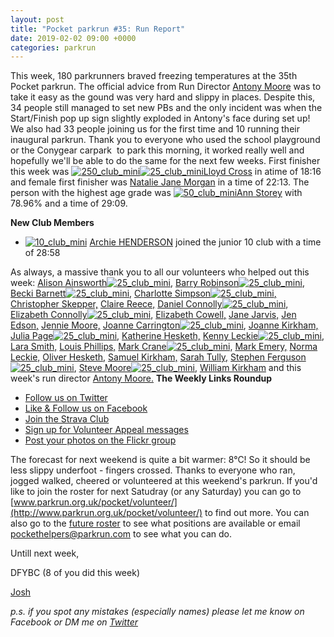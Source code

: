 ```yaml
---
layout: post
title: "Pocket parkrun #35: Run Report"
date: 2019-02-02 09:00 +0000
categories: parkrun
---
```


This week, 180 parkrunners braved freezing temperatures at the 35th Pocket parkrun. The official advice from Run Director [Antony Moore](http://www.parkrun.org.uk/results/athleteresultshistory/?athleteNumber=2865977) was to take it easy as the gound was very hard and slippy in places. Despite this, 34 people still managed to set new PBs and the only incident was when the Start/Finish pop up sign slightly exploded in Antony's face during set up! We also had 33 people joining us for the first time and 10 running their inaugural parkrun. Thank you to everyone who used the school playground or the Conygear carpark  to park this morning, it worked really well and hopefully we'll be able to do the same for the next few weeks. First finisher this week was [![250_club_mini](https://images.parkrun.com/blogs.dir/1667/files/2019/02/250_club_mini.jpg)](http://www.parkrun.com/about/parkrunclubs)[![25_club_mini](https://images.parkrun.com/blogs.dir/1667/files/2019/02/25_club_mini.jpg)](https://images.parkrun.com/blogs.dir/1667/files/2019/02/25_club_mini.jpg)[Lloyd Cross](http://www.parkrun.org.uk/pocket/results/latestresults/athletehistory?athleteNumber=208558) in atime of 18:16 and female first finisher was [Natalie Jane Morgan](http://www.parkrun.org.uk/pocket/results/latestresults/athletehistory?athleteNumber=54524) in a time of 22:13. The person with the highest age grade was [![50_club_mini](https://images.parkrun.com/blogs.dir/1667/files/2019/02/50_club_mini.jpg)](http://www.parkrun.com/about/parkrunclubs)[Ann Storey](http://www.parkrun.org.uk/pocket/results/latestresults/athletehistory?athleteNumber=3408341) with 78.96% and a time of 29:09. 

**New Club Members**

*   [![10_club_mini](https://images.parkrun.com/blogs.dir/1667/files/2019/02/10_club_mini.jpg)](http://www.parkrun.com/about/parkrunclubs) [Archie HENDERSON](http://www.parkrun.org.uk/pocket/results/latestresults/athletehistory?athleteNumber=2934416) joined the junior 10 club with a time of 28:58

As always, a massive thank you to all our volunteers who helped out this week: [Alison Ainsworth](http://www.parkrun.org.uk/results/athleteresultshistory/?athleteNumber=955830)[![25_club_mini](https://images.parkrun.com/blogs.dir/1667/files/2019/02/25_club_mini.jpg)](http://www.parkrun.com/about/parkrunclubs), [Barry Robinson](http://www.parkrun.org.uk/results/athleteresultshistory/?athleteNumber=2450973)[![25_club_mini](https://images.parkrun.com/blogs.dir/1667/files/2019/02/25_club_mini.jpg)](http://www.parkrun.com/about/parkrunclubs), [Becki Barnett](http://www.parkrun.org.uk/results/athleteresultshistory/?athleteNumber=4161773)[![25_club_mini](https://images.parkrun.com/blogs.dir/1667/files/2019/02/25_club_mini.jpg)](http://www.parkrun.com/about/parkrunclubs), [Charlotte Simpson](http://www.parkrun.org.uk/results/athleteresultshistory/?athleteNumber=2079756)[![25_club_mini](https://images.parkrun.com/blogs.dir/1667/files/2019/02/25_club_mini.jpg),](http://www.parkrun.com/about/parkrunclubs) [Christopher Skepper,](http://www.parkrun.org.uk/results/athleteresultshistory/?athleteNumber=3655506) [Claire Reece,](http://www.parkrun.org.uk/results/athleteresultshistory/?athleteNumber=4701687) [Daniel Connolly](http://www.parkrun.org.uk/results/athleteresultshistory/?athleteNumber=58845)[![25_club_mini](https://images.parkrun.com/blogs.dir/1667/files/2019/02/25_club_mini.jpg)](http://www.parkrun.com/about/parkrunclubs), [Elizabeth Connolly](http://www.parkrun.org.uk/results/athleteresultshistory/?athleteNumber=136633)[![25_club_mini](https://images.parkrun.com/blogs.dir/1667/files/2019/02/25_club_mini.jpg)](http://www.parkrun.com/about/parkrunclubs), [Elizabeth Cowell,](http://www.parkrun.org.uk/results/athleteresultshistory/?athleteNumber=5095759) [Jane Jarvis,](http://www.parkrun.org.uk/results/athleteresultshistory/?athleteNumber=434174) [Jen Edson,](http://www.parkrun.org.uk/results/athleteresultshistory/?athleteNumber=5005189) [Jennie Moore,](http://www.parkrun.org.uk/results/athleteresultshistory/?athleteNumber=2779626) [Joanne Carrington](http://www.parkrun.org.uk/results/athleteresultshistory/?athleteNumber=181580)[![25_club_mini](https://images.parkrun.com/blogs.dir/1667/files/2019/02/25_club_mini.jpg)](http://www.parkrun.com/about/parkrunclubs), [Joanne Kirkham,](http://www.parkrun.org.uk/results/athleteresultshistory/?athleteNumber=4936439) [Julia Page](http://www.parkrun.org.uk/results/athleteresultshistory/?athleteNumber=508834)[![25_club_mini](https://images.parkrun.com/blogs.dir/1667/files/2019/02/25_club_mini.jpg)](http://www.parkrun.com/about/parkrunclubs), [Katherine Hesketh,](http://www.parkrun.org.uk/results/athleteresultshistory/?athleteNumber=3623534) [Kenny Leckie](http://www.parkrun.org.uk/results/athleteresultshistory/?athleteNumber=4073128)[![25_club_mini](https://images.parkrun.com/blogs.dir/1667/files/2019/02/25_club_mini.jpg)](http://www.parkrun.com/about/parkrunclubs), [Lara Smith,](http://www.parkrun.org.uk/results/athleteresultshistory/?athleteNumber=5160835) [Louis Phillips,](http://www.parkrun.org.uk/results/athleteresultshistory/?athleteNumber=1887851) [Mark Crane](http://www.parkrun.org.uk/results/athleteresultshistory/?athleteNumber=4072444)[![25_club_mini](https://images.parkrun.com/blogs.dir/1667/files/2019/02/25_club_mini.jpg)](http://www.parkrun.com/about/parkrunclubs), [Mark Emery,](http://www.parkrun.org.uk/results/athleteresultshistory/?athleteNumber=4772621) [Norma Leckie,](http://www.parkrun.org.uk/results/athleteresultshistory/?athleteNumber=85968) [Oliver Hesketh,](http://www.parkrun.org.uk/results/athleteresultshistory/?athleteNumber=5350169) [Samuel Kirkham,](http://www.parkrun.org.uk/results/athleteresultshistory/?athleteNumber=4957874) [Sarah Tully,](http://www.parkrun.org.uk/results/athleteresultshistory/?athleteNumber=4909207) [Stephen Ferguson](http://www.parkrun.org.uk/results/athleteresultshistory/?athleteNumber=190582)[![25_club_mini](https://images.parkrun.com/blogs.dir/1667/files/2019/02/25_club_mini.jpg)](http://www.parkrun.com/about/parkrunclubs), [Steve Moore](http://www.parkrun.org.uk/results/athleteresultshistory/?athleteNumber=1771782)[![25_club_mini](https://images.parkrun.com/blogs.dir/1667/files/2019/02/25_club_mini.jpg)](http://www.parkrun.com/about/parkrunclubs), [William Kirkham](http://www.parkrun.org.uk/results/athleteresultshistory/?athleteNumber=4936459) and this week's run director [Antony Moore.](http://www.parkrun.org.uk/results/athleteresultshistory/?athleteNumber=2865977) **The Weekly Links Roundup**

*   [Follow us on Twitter](https://twitter.com/pocketparkrun)
*   [Like & Follow us on Facebook](https://www.facebook.com/pocketparkrun/)
*   [Join the Strava Club](https://www.strava.com/clubs/pocketparkrun)
*   [Sign up for Volunteer Appeal messages](https://www.parkrun.com/runner/opt-ins/?Country=UK)
*   [Post your photos on the Flickr group](https://www.flickr.com/groups/pocket-parkrun/)

The forecast for next weekend is quite a bit warmer: 8°C! So it should be less slippy underfoot - fingers crossed. Thanks to everyone who ran, jogged walked, cheered or volunteered at this weekend's parkrun. If you'd like to join the roster for next Satudray (or any Saturday) you can go to [www.parkrun.org.uk/pocket/volunteer/](http://www.parkrun.org.uk/pocket/volunteer/) to find out more. You can also go to the [future roster](http://www.parkrun.org.uk/pocket/futureroster/ "future roster") to see what positions are available or email [pockethelpers@parkrun.com](mailto:pockethelpers@parkrun.com) to see what you can do.

Untill next week,

DFYBC (8 of you did this week)

[Josh](http://www.parkrun.org.uk/results/athleteresultshistory/?athleteNumber=4196740)

_p.s. if you spot any mistakes (especially names) please let me know on Facebook or DM me on [Twitter](https://twitter.com/_Josh_justJosh)_
